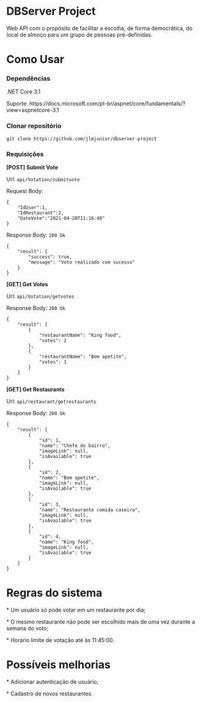 # DBServer Project
<p>Web API com o propósito de facilitar a escolha, de forma democrática, do local de almoço para um grupo de pessoas pré-definidas.</p>

# Como Usar

<h3>Dependências</h3>
<p>.NET Core 3.1</p>
<p>Suporte: https://docs.microsoft.com/pt-br/aspnet/core/fundamentals/?view=aspnetcore-3.1</p>

<h3>Clonar repositório</h3>
<pre><code>git clone https://github.com/jlmjunior/dbserver-project</code></pre>

<h3>Requisições</h3>
<p><strong>[POST] Submit Vote</strong></p>
<p>Url: <code>api/Votation/submitvote</code></p>
<p>Request Body:</p>
<pre><code>{
    "IdUser":1,
    "IdRestaurant":2,
    "DateVote":"2021-04-20T11:16:40"
}</code></pre>

<p>Response Body: <code>200 Ok</code></p>
<pre><code>{
    "result": {
        "success": true,
        "message": "Voto realizado com sucesso"
    }
}</code></pre>

<p><strong>[GET] Get Votes</strong></p>
<p>Url: <code>api/Votation/getvotes</code></p>
<p>Response Body: <code>200 Ok</code></p>
<pre><code>{
    "result": [
        {
            "restaurantName": "King food",
            "votes": 2
        },
        {
            "restaurantName": "Bom apetite",
            "votes": 1
        }
    ]
}</code></pre>

<p><strong>[GET] Get Restaurants</strong></p>
<p>Url: <code>api/restaurant/getrestaurants</code></p>
<p>Response Body: <code>200 Ok</code></p>
<pre><code>{
    "result": [
        {
            "id": 1,
            "name": "Chefe do bairro",
            "imageLink": null,
            "isAvailable": true
        },
        {
            "id": 2,
            "name": "Bom apetite",
            "imageLink": null,
            "isAvailable": true
        },
        {
            "id": 3,
            "name": "Restaurante comida caseira",
            "imageLink": null,
            "isAvailable": true
        },
        {
            "id": 4,
            "name": "King food",
            "imageLink": null,
            "isAvailable": true
        }
    ]
}</code></pre>

# Regras do sistema

<p>* Um usuário só pode votar em um restaurante por dia;</p>
<p>* O mesmo restaurante não pode ser escolhido mais de uma vez durante a semana do voto;</p>
<p>* Horário limite de votação até às 11:45:00.</p>

# Possíveis melhorias
<p>* Adicionar autenticação de usuário;</p>
<p>* Cadastro de novos restaurantes.</p>

